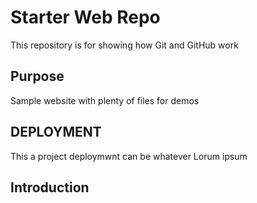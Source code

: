 # Starter Web Repo

This repository is for showing how Git and GitHub work

## Purpose

Sample website with plenty of files for demos

## DEPLOYMENT

This a project deploymwnt can be whatever Lorum ipsum
## Introduction
